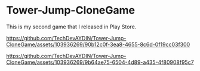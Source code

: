 # Tower-Jump-CloneGame
This is my second game that I released in Play Store.


https://github.com/TechDevAYDIN/Tower-Jump-CloneGame/assets/103936269/90b12c0f-3ea8-4655-8c6d-0f19cc03f300



https://github.com/TechDevAYDIN/Tower-Jump-CloneGame/assets/103936269/9b64ae75-6504-4d89-a435-4f80908f95c7

